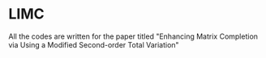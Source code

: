 # LIMC
All the codes are written for the paper titled "Enhancing Matrix Completion via Using a Modified Second-order Total Variation"

